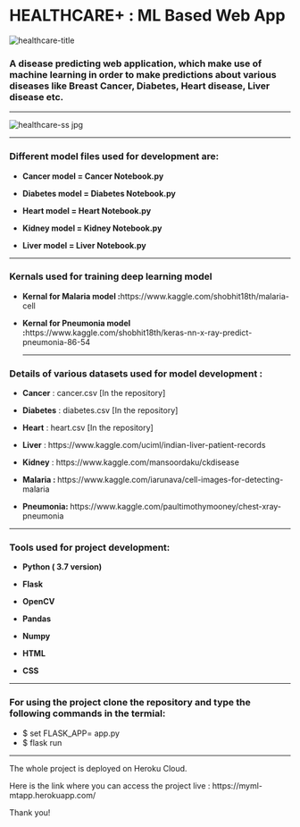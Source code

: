 <div align=”center”>
<h1> HEALTHCARE<strong>+</strong> : ML Based Web App</h1>
</div>

![healthcare-title](https://user-images.githubusercontent.com/72686156/103456924-c8e9f480-4d20-11eb-8bd4-ba9abc5ccffe.jpg)

<p><h3>A disease predicting web application, which make use of machine learning in order to make predictions about various diseases like Breast Cancer, Diabetes, Heart disease, Liver disease etc.</h3></p>

<hr>

![healthcare-ss jpg](https://user-images.githubusercontent.com/72686156/103457175-d0aa9880-4d22-11eb-934e-34aeb721652c.png)

<hr>

<h3> Different model files used for development are:</h3>
<ul>
<li><p><b>Cancer model = Cancer Notebook.py</b></p></li>
<li><p><b>Diabetes model = Diabetes Notebook.py</b></p></li>
<li><p><b>Heart model = Heart Notebook.py</b></p></li>
<li><p><b>Kidney model = Kidney Notebook.py</b></p></li>
<li><p><b>Liver model = Liver Notebook.py</b></p></li>
</ul>

<hr>

<h3> Kernals used for training deep learning model </h3>
<ul>
<li><p><b>Kernal for Malaria model :</b>https://www.kaggle.com/shobhit18th/malaria-cell</p></li>

<li><p><b>Kernal for Pneumonia model :</b>https://www.kaggle.com/shobhit18th/keras-nn-x-ray-predict-pneumonia-86-54</p></li>
<hr>
</ul>

<h3> Details of various datasets used for model development : </h3>
<ul>
<li><p><b>Cancer</b> : cancer.csv [In the repository]</p></li>
<li><p><b>Diabetes</b> : diabetes.csv [In the repository]</p></li>
<li><p><b>Heart</b> : heart.csv [In the repository]</p></li>
<li><p><b>Liver</b> : https://www.kaggle.com/uciml/indian-liver-patient-records </p></li>
<li><p><b>Kidney</b> : https://www.kaggle.com/mansoordaku/ckdisease </p></li>

<li><p><b>Malaria : </b> https://www.kaggle.com/iarunava/cell-images-for-detecting-malaria </p></li>
<li><p><b>Pneumonia: </b> https://www.kaggle.com/paultimothymooney/chest-xray-pneumonia </p></li>
</ul>

<hr>

<h3> Tools used for project development: </h3>
<ul>
<li><p><b>Python ( 3.7 version)</b></p></li>
<li><p><b>Flask</b></p></li>
<li><p><b>OpenCV</b></p></li>
<li><p><b>Pandas</b></p></li>
<li><p><b>Numpy</b></p></li>
<li><p><b>HTML</b></p></li>
<li><p><b>CSS</b></p></li>
</ul>

<hr>
 <h3> For using the project clone the repository and type the following commands in the termial: </h3>
 <ul>
  <li> $ set FLASK_APP= app.py</li>
  <li> $ flask run</li>
  </ul>
  
  <hr>
  
  <p> The whole project is deployed on Heroku Cloud.
  
 <p> Here is the link where you can access the project live : https://myml-mtapp.herokuapp.com/ <p>
  <p> Thank you!</p>


